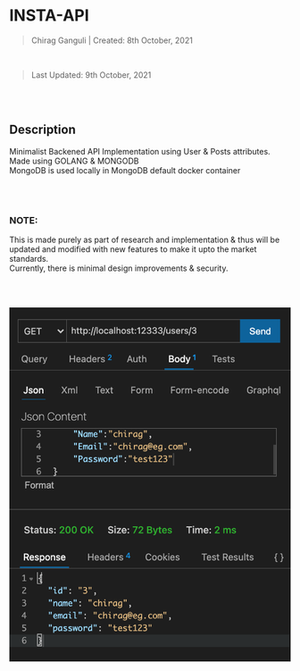 # INSTA-API

> Chirag Ganguli | Created: 8th October, 2021

<br>

> Last Updated: 9th October, 2021

<br><br>

## Description

Minimalist Backened API Implementation using User & Posts attributes.
<br>
Made using GOLANG & MONGODB
<br>
MongoDB is used locally in MongoDB default docker container

<br><br>

### NOTE:

This is made purely as part of research and implementation & thus will be updated and modified with new features to make it upto the market standards. 
<br>
Currently, there is minimal design improvements & security.

<br><br>

![sample-image](sample_working.png)
